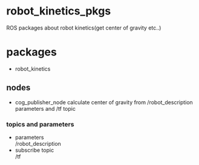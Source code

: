 # robot_kinetics_pkgs
ROS packages about robot kinetics(get center of gravity etc..)

# packages
- robot_kinetics  
## nodes
- cog_publisher_node
calculate center of gravity from /robot_description parameters and /tf topic  
### topics and parameters  
- parameters  
/robot_description  
- subscribe topic  
/tf  

